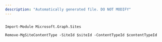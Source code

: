 ```yaml
---
description: "Automatically generated file. DO NOT MODIFY"
---
```


```powershellv2

Import-Module Microsoft.Graph.Sites

Remove-MgSiteContentType -SiteId $siteId -ContentTypeId $contentTypeId

```